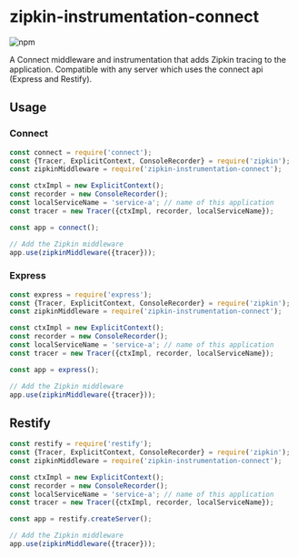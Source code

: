 # zipkin-instrumentation-connect

![npm](https://img.shields.io/npm/dm/zipkin-instrumentation-connect.svg)

A Connect middleware and instrumentation that adds Zipkin tracing to the application.
Compatible with any server which uses the connect api (Express and Restify).

## Usage

### Connect
```javascript
const connect = require('connect');
const {Tracer, ExplicitContext, ConsoleRecorder} = require('zipkin');
const zipkinMiddleware = require('zipkin-instrumentation-connect');

const ctxImpl = new ExplicitContext();
const recorder = new ConsoleRecorder();
const localServiceName = 'service-a'; // name of this application
const tracer = new Tracer({ctxImpl, recorder, localServiceName});

const app = connect();

// Add the Zipkin middleware
app.use(zipkinMiddleware({tracer}));
```

### Express
```javascript
const express = require('express');
const {Tracer, ExplicitContext, ConsoleRecorder} = require('zipkin');
const zipkinMiddleware = require('zipkin-instrumentation-connect');

const ctxImpl = new ExplicitContext();
const recorder = new ConsoleRecorder();
const localServiceName = 'service-a'; // name of this application
const tracer = new Tracer({ctxImpl, recorder, localServiceName});

const app = express();

// Add the Zipkin middleware
app.use(zipkinMiddleware({tracer}));
```

## Restify
```javascript
const restify = require('restify');
const {Tracer, ExplicitContext, ConsoleRecorder} = require('zipkin');
const zipkinMiddleware = require('zipkin-instrumentation-connect');

const ctxImpl = new ExplicitContext();
const recorder = new ConsoleRecorder();
const localServiceName = 'service-a'; // name of this application
const tracer = new Tracer({ctxImpl, recorder, localServiceName});

const app = restify.createServer();

// Add the Zipkin middleware
app.use(zipkinMiddleware({tracer}));
```
